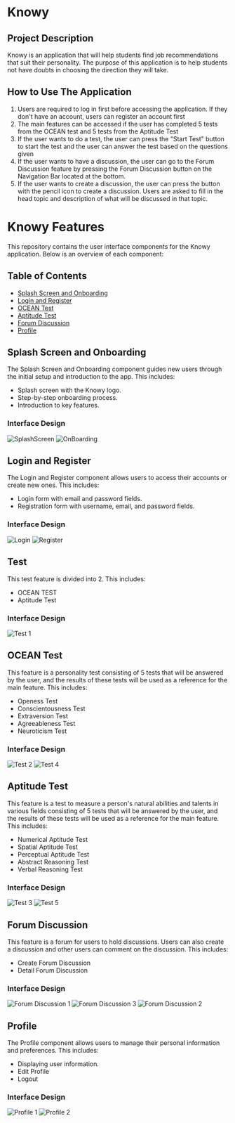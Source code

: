 # Knowy

## Project Description

Knowy is an application that will help students find job recommendations that suit their personality. The purpose of this application is to help students not have doubts in choosing the direction they will take.

## How to Use The Application

1. Users are required to log in first before accessing the application. If they don't have an account, users can register an account first
2. The main features can be accessed if the user has completed 5 tests from the OCEAN test and 5 tests from the Aptitude Test
3. If the user wants to do a test, the user can press the "Start Test" button to start the test and the user can answer the test based on the questions given
4. If the user wants to have a discussion, the user can go to the Forum Discussion feature by pressing the Forum Discussion button on the Navigation Bar located at the bottom.
5. If the user wants to create a discussion, the user can press the button with the pencil icon to create a discussion. Users are asked to fill in the head topic and description of what will be discussed in that topic.

# Knowy Features

This repository contains the user interface components for the Knowy application. Below is an overview of each component:

## Table of Contents

- [Splash Screen and Onboarding](#splash-screen-and-onboarding)
- [Login and Register](#login-and-register)
- [OCEAN Test](#ocean-test)
- [Aptitude Test](#aptitude-test)
- [Forum Discussion](#forum-discussion)
- [Profile](#profile)

## Splash Screen and Onboarding

The Splash Screen and Onboarding component guides new users through the initial setup and introduction to the app. This includes:

- Splash screen with the Knowy logo.
- Step-by-step onboarding process.
- Introduction to key features.

### Interface Design

![SplashScreen](https://github.com/Capstone-project-Knowy/KnowyApp/assets/116048191/7e388ce3-a703-4b30-bc95-ee774c45005b) ![OnBoarding](https://github.com/Capstone-project-Knowy/KnowyApp/assets/116048191/23119f14-69e5-408f-ab3c-015975eb9563)




## Login and Register

The Login and Register component allows users to access their accounts or create new ones. This includes:

- Login form with email and password fields.
- Registration form with username, email, and password fields.

### Interface Design

![Login](https://github.com/Capstone-project-Knowy/KnowyApp/assets/116048191/c47fb700-ee5e-4b4d-80c9-b2dc4a97ec32) ![Register](https://github.com/Capstone-project-Knowy/KnowyApp/assets/116048191/c9f1ef2e-33f0-4317-9fed-27a339ddc433)


## Test

This test feature is divided into 2. This includes:

- OCEAN TEST
- Aptitude Test

### Interface Design

![Test 1](https://github.com/Capstone-project-Knowy/KnowyApp/assets/116048191/fbc8b792-dd3e-4ab3-86fb-e4d289c6f09d)


## OCEAN Test 

This feature is a personality test consisting of 5 tests that will be answered by the user, and the results of these tests will be used as a reference for the main feature. This includes:

- Openess Test
- Conscientousness Test
- Extraversion Test
- Agreeableness Test
- Neuroticism Test

### Interface Design

![Test 2](https://github.com/Capstone-project-Knowy/KnowyApp/assets/116048191/b3ef7e25-b729-430b-9394-f133ca2e6836) ![Test 4](https://github.com/Capstone-project-Knowy/KnowyApp/assets/116048191/9db636ce-3efe-4b30-85f8-186888769860)


## Aptitude Test

This feature is a test to measure a person's natural abilities and talents in various fields consisting of 5 tests that will be answered by the user, and the results of these tests will be used as a reference for the main feature. This includes:

- Numerical Aptitude Test
- Spatial Aptitude Test
- Perceptual Aptitude Test
- Abstract Reasoning Test
- Verbal Reasoning Test

### Interface Design

![Test 3](https://github.com/Capstone-project-Knowy/KnowyApp/assets/116048191/e2938cc0-5ed6-4d3b-ab2d-bc48f4f50b61) ![Test 5](https://github.com/Capstone-project-Knowy/KnowyApp/assets/116048191/cf13a07d-f2c0-464e-b13e-9c8ae1ce0ecc)


## Forum Discussion

This feature is a forum for users to hold discussions. Users can also create a discussion and other users can comment on the discussion. This includes:

- Create Forum Discussion
- Detail Forum Discussion

### Interface Design

![Forum Discussion 1](https://github.com/Capstone-project-Knowy/KnowyApp/assets/116048191/eadc82bb-5582-4f90-8fb9-102e73d5b3ef) ![Forum Discussion 3](https://github.com/Capstone-project-Knowy/KnowyApp/assets/116048191/9dfb9019-4c8d-4e42-9e76-3c25386f4b62)
 ![Forum Discussion 2](https://github.com/Capstone-project-Knowy/KnowyApp/assets/116048191/973385ea-113b-4e4b-9652-eb25b607f811)

## Profile

The Profile component allows users to manage their personal information and preferences. This includes:

- Displaying user information.
- Edit Profile
- Logout

### Interface Design

![Profile 1](https://github.com/Capstone-project-Knowy/KnowyApp/assets/116048191/309ab63e-1741-42e2-8a81-73180840dbd1) ![Profile 2](https://github.com/Capstone-project-Knowy/KnowyApp/assets/116048191/f31d2fa3-aa64-425f-aaf7-d6b5f3a6afd0)





